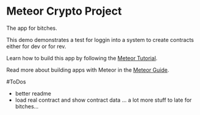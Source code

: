 # Meteor Crypto Project

The app for bitches.

This demo demonstrates a test for loggin into a system to create contracts either for dev or for rev.


Learn how to build this app by following the [Meteor Tutorial](http://www.meteor.com/install).

Read more about building apps with Meteor in the [Meteor Guide](http://guide.meteor.com).

#ToDos
- better readme
- load real contract and show contract data
... a lot more stuff to late for bitches...
